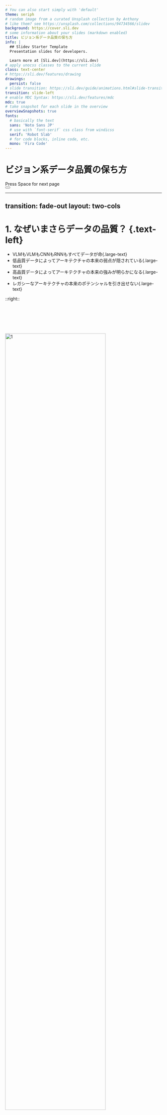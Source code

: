 ```yaml
---
# You can also start simply with 'default'
theme: seriph
# random image from a curated Unsplash collection by Anthony
# like them? see https://unsplash.com/collections/94734566/slidev
background: https://cover.sli.dev
# some information about your slides (markdown enabled)
title: ビジョン系データ品質の保ち方
info: |
  ## Slidev Starter Template
  Presentation slides for developers.

  Learn more at [Sli.dev](https://sli.dev)
# apply unocss classes to the current slide
class: text-center
# https://sli.dev/features/drawing
drawings:
  persist: false
# slide transition: https://sli.dev/guide/animations.html#slide-transitions
transition: slide-left
# enable MDC Syntax: https://sli.dev/features/mdc
mdc: true
# take snapshot for each slide in the overview
overviewSnapshots: true
fonts:
  # basically the text
  sans: 'Noto Sans JP'
  # use with `font-serif` css class from windicss
  serif: 'Robot Slab'
  # for code blocks, inline code, etc.
  mono: 'Fira Code'
---
```


# ビジョン系データ品質の保ち方

<div class="pt-12">
  <span @click="$slidev.nav.next" class="px-2 py-1 rounded cursor-pointer" hover="bg-white bg-opacity-10">
    Press Space for next page <carbon:arrow-right class="inline"/>
  </span>
</div>

<div class="abs-br m-6 flex gap-2">
  <button @click="$slidev.nav.openInEditor()" title="Open in Editor" class="text-xl slidev-icon-btn opacity-50 !border-none !hover:text-white">
    <carbon:edit />
  </button>
  <a href="https://github.com/slidevjs/slidev" target="_blank" alt="GitHub" title="Open in GitHub"
    class="text-xl slidev-icon-btn opacity-50 !border-none !hover:text-white">
    <carbon-logo-github />
  </a>
</div>

---
transition: fade-out
layout: two-cols
---

# 1. なぜいまさらデータの品質？ {.text-left}

<style>
.large-text {
  font-size: 1.3em;
}
</style>

- VLMもVLMもCNNもRNNもすべてデータが命{.large-text}
- 低品質データによってアーキテクチャの本来の弱点が隠されている{.large-text}
- 高品質データによってアーキテクチャの本来の強みが明らかになる{.large-text}
- レガシーなアーキテクチャの本来のポテンシャルを引き出せない{.large-text}

::right::

#
# &nbsp;
##
![1](/0002_image.png)

---
transition: fade-out
layout: default
class: flex-row
---

# Public Dataset の品質

<style>
.flex-row {
  display: flex;
  flex-direction: row;
  justify-content: space-around;
  align-items: center;
  gap: 20px;
}

.flex-row img {
  max-width: 65%;
  height: auto;
}
</style>

##
![1](/0004_000000000692.jpg)
![2](/0005_000000000692.jpg)

---
transition: fade-out
layout: default
class: flex-row
---

# Public Dataset の品質

<style>
.flex-row {
  display: flex;
  flex-direction: row;
  justify-content: space-around;
  align-items: center;
  gap: 20px;
}

.flex-row img {
  max-width: 70%;
  height: auto;
}
</style>

##
![3](/0006_000000000544.jpg)
![4](/0007_000000000544.jpg)

---
transition: fade-out
layout: two-cols
---

# 低品質 vs 高品質

<style>
.large-text {
  font-size: 1.1em;
}
</style>

##
画質の比較ではない{.large-text}
![5](/0008_000000000692.jpg)

::right::

&nbsp;{.large-text}
##
![6](/0009_image.png)

---
transition: fade-out
layout: two-cols
---

# 低品質 vs 高品質

<style>
.large-text {
  font-size: 1.1em;
}
</style>

##
画質の比較ではない{.large-text}
![7](/0010_000000000544.jpg)

::right::

&nbsp;{.large-text}
##
![8](/0011_image.jpg)

---
transition: fade-out
---

# 2. 品質を高めるためのポイント

<style>
.large-text {
  font-size: 1.1em;
}
</style>

- 物体検出をベースに{.large-text}
  - 画像の量はそれほど重要ではなくラベルの量が重要（数十万枚も必要ない）{.large-text}
  - バリエーション（対象とカメラの角度、ノイズ、対象のサイズ、故意のアスペクト比破壊）の量が重要{.large-text}
  - １画像内に対象が存在する場合はどんなに小さなオブジェクトでもひとつ残らずポジティブサンプルとしてマークする{.large-text}
  - 不必要なマージンをとらない{.large-text}
  - 対象の境界を侵害しない{.large-text}
  - ナニを・ドコを学ばせるかの基準を明確にする{.large-text}
  - クラスの階層構造定義{.large-text}

---
transition: fade-out
layout: two-cols
---

# 画像の量はそれほど重要ではなくラベルの量が重要（数十万枚も必要ない）

<style>
.large-text {
  font-size: 1.2em;
}
</style>

##
- 合計 : 12,114 枚{.large-text}
  - MS-COCO: 4,533 枚
  - 自撮り: 3,230 枚
  - フォトメトリックノイズ付加: 4,351 枚

::right::

# &nbsp;
##
![9](/0012_image.png)

---
transition: fade-out
layout: default
---

# バリエーション（対象とカメラの角度、ノイズ、対象のサイズ、故意のアスペクト比破壊）の量が重要

<style>
img {
  width: 90%;
}
</style>

<div class="content">
  <div class="row">
    <div class="ml-auto">
      <ul>
        <img src="/0013_upper.png" />
      </ul>
      <ul>
        <img src="/0014_brightness.png" />
      </ul>
    </div>
    <div class="ml-0">
      <ul>
        <img src="/0015_aspectratio.png" />
      </ul>
      <ul>
        <img src="/0016_blur.png" />
      </ul>
    </div>
  </div>
</div>

---
transition: fade-out
---

# 画像内に対象が存在する場合はどんなに小さなオブジェクトでもひとつ残らずポジティブサンプルとしてマークする

<style>
img {
  width: 50%;
}
</style>

##
![17](/0017_small.png){.m-auto}

---
transition: fade-out
---

# 不必要なマージンをとらない {.text-left}
# 対象の境界を侵害しない {.text-left}

<style>
img {
  width: 80%;
}
</style>

<div class="content">
  <div class="row">
    <div class="ml-auto">
      <ul>
        <img src="/0018_normal.png" />
      </ul>
    </div>
    <div class="ml-0">
      <ul>
        <img src="/0019_up.png" />
      </ul>
    </div>
  </div>
</div>

---
transition: fade-out
---

# ナニを・ドコを学ばせるかの基準を明確にする {.text-left}

<style>
.large-text {
  font-size: 1.5em;
  line-height: 1;
}
</style>

##
クマーにはアノテーションをしていない。これはモデルの出力結果。{.large-text}

![20](/0020_kuma.jpg){.m-auto}

---
transition: fade-out
layout: two-cols
---

# ナニを・ドコを学ばせるかの基準を明確にする {.text-left}

<style>
.large-text {
  font-size: 1.5em;
  line-height: 1.0;
}
</style>

##
<div>
  <Markdown>

  - 見えない部分を推定する・推定しない{.large-text}
    - 見えない部分を推定するなら全部アノテーションする
    - 見えない部分を推定しないなら一切無駄なアノテーションをしない
  - 中途半端に手を抜かない{.large-text}

  </Markdown>
</div>

::right::

# &nbsp;
# &nbsp;
##
![26](/0113_doko.png){.m-auto}

---
transition: fade-out
---

# クラスの階層構造定義 {.text-left}

<style>
.large-text {
  font-size: 1.5em;
  line-height: 1;
}
img {
  width: 85%;
}
</style>

##
コンテキストを階層構造で学ばせる。（特徴の共有）{.large-text}

![24](/0024_class_hierarchy.png){.m-auto}

---
transition: fade-out
layout: two-cols
---

# クラスの階層構造定義 {.text-left}

<style>
.large-text {
  font-size: 1.5em;
  line-height: 1.2;
}
</style>

##
<div class="ml-50">
  <Markdown>

  - 全身{.large-text}
  - 性別{.large-text}
  - 大人・子供{.large-text}
  - 頭部{.large-text}
  - 正面向き{.large-text}
  - 顔{.large-text}
  - 目{.large-text}
  - 鼻{.large-text}
  - 耳{.large-text}
  - 口{.large-text}
  - 手{.large-text}
  - 右手・左手{.large-text}
  - 足{.large-text}

  </Markdown>
</div>

::right::

# &nbsp;
##

<div class="grid place-items-start mx-auto" style="width: 175%; max-width: 750px; aspect-ratio: 16 / 9; position: relative;">
  <img
    src="/0026_person.png"
    alt="背景画像"
    class="absolute inset-0 h-full object-contain block ml-0"
  />
  <img
    v-click
    v-motion
    :initial="{ x: 800, y: -100, scale: 1.0, rotate: -50 }"
    :enter="{ x: 0, y: 0, scale: 1.0, rotate: 0 }"
    src="/0100_body.png"
    alt="前面画像"
    class="absolute inset-0 h-full object-contain"
  />
  <img
    v-click
    v-motion
    :initial="{ x: 800, y: -100, scale: 1.0, rotate: -50 }"
    :enter="{ x: 0, y: 0, scale: 1.0, rotate: 0 }"
    src="/0101_gender.png"
    alt="前面画像"
    class="absolute inset-0 h-full object-contain"
  />
  <img
    v-click
    v-motion
    :initial="{ x: 800, y: -100, scale: 1.0, rotate: -50 }"
    :enter="{ x: 0, y: 0, scale: 1.0, rotate: 0 }"
    src="/0102_generation.png"
    alt="前面画像"
    class="absolute inset-0 h-full object-contain"
  />
  <img
    v-click
    v-motion
    :initial="{ x: 800, y: -100, scale: 1.0, rotate: -50 }"
    :enter="{ x: 0, y: 0, scale: 1.0, rotate: 0 }"
    src="/0103_head.png"
    alt="前面画像"
    class="absolute inset-0 h-full object-contain"
  />
  <img
    v-click
    v-motion
    :initial="{ x: 800, y: -100, scale: 1.0, rotate: -50 }"
    :enter="{ x: 0, y: 0, scale: 1.0, rotate: 0 }"
    src="/0104_front.png"
    alt="前面画像"
    class="absolute inset-0 h-full object-contain"
  />
  <img
    v-click
    v-motion
    :initial="{ x: 800, y: -100, scale: 1.0, rotate: -50 }"
    :enter="{ x: 0, y: 0, scale: 1.0, rotate: 0 }"
    src="/0105_face.png"
    alt="前面画像"
    class="absolute inset-0 h-full object-contain"
  />
  <img
    v-click
    v-motion
    :initial="{ x: 800, y: -100, scale: 1.0, rotate: -50 }"
    :enter="{ x: 0, y: 0, scale: 1.0, rotate: 0 }"
    src="/0109_eye.png"
    alt="前面画像"
    class="absolute inset-0 h-full object-contain"
  />
  <img
    v-click
    v-motion
    :initial="{ x: 800, y: -100, scale: 1.0, rotate: -50 }"
    :enter="{ x: 0, y: 0, scale: 1.0, rotate: 0 }"
    src="/0110_nose.png"
    alt="前面画像"
    class="absolute inset-0 h-full object-contain"
  />
  <img
    v-click
    v-motion
    :initial="{ x: 800, y: -100, scale: 1.0, rotate: -50 }"
    :enter="{ x: 0, y: 0, scale: 1.0, rotate: 0 }"
    src="/0111_ear.png"
    alt="前面画像"
    class="absolute inset-0 h-full object-contain"
  />
  <img
    v-click
    v-motion
    :initial="{ x: 800, y: -100, scale: 1.0, rotate: -50 }"
    :enter="{ x: 0, y: 0, scale: 1.0, rotate: 0 }"
    src="/0112_mouth.png"
    alt="前面画像"
    class="absolute inset-0 h-full object-contain"
  />
  <img
    v-click
    v-motion
    :initial="{ x: 800, y: -100, scale: 1.0, rotate: -50 }"
    :enter="{ x: 0, y: 0, scale: 1.0, rotate: 0 }"
    src="/0106_hand.png"
    alt="前面画像"
    class="absolute inset-0 h-full object-contain"
  />
  <img
    v-click
    v-motion
    :initial="{ x: 800, y: -100, scale: 1.0, rotate: -50 }"
    :enter="{ x: 0, y: 0, scale: 1.0, rotate: 0 }"
    src="/0107_right-left.png"
    alt="前面画像"
    class="absolute inset-0 h-full object-contain"
  />
  <img
    v-click
    v-motion
    :initial="{ x: 800, y: -100, scale: 1.0, rotate: -50 }"
    :enter="{ x: 0, y: 0, scale: 1.0, rotate: 0 }"
    src="/0108_foot.png"
    alt="前面画像"
    class="absolute inset-0 h-full object-contain"
  />
  <img
    v-click
    v-motion
    :initial="{ x: 800, y: -100, scale: 1.0, rotate: -50 }"
    :enter="{ x: 0, y: 0, scale: 1.0, rotate: 0 }"
    src="/0114_fullpose.png"
    alt="背景画像"
    class="absolute inset-0 h-full object-contain block ml-50"
  />
</div>


<script setup lang="ts">
const final = {
  x: 0,
  y: 0,
  rotate: 0,
  scale: 1,
  transition: {
    type: 'spring',
    damping: 10,
    stiffness: 20,
    mass: 2
  }
}
</script>

---
transition: fade-out
---

# 3. 実際のアノテーションサンプル

<style>
.large-text {
  font-size: 1.5em;
  line-height: 1;
}
</style>

##
480x360 の画像に対して 2,611 個 のラベルを付与する様子を57秒の動画に凝縮。{.large-text}

<style type="text/css" id="custom-css">
video {
  width: 100%; /* 動画をレスポンシブ化 */
  max-width: 500px; /* 動画の最大幅 */
  margin:0 auto;
}
</style>

<video controls>
  <source src="/0001_annotation.mp4" type="video/mp4">
</video>

---
transition: fade-out
---

# 4. 効果測定

<style>
img {
  width: 90%;
}
</style>

##
![21](/0021_full.jpg){.m-auto}

---
transition: fade-out
---

# 4. 効果測定

<style>
img {
  width: 90%;
}
</style>

##
![22](/0022_head.jpg){.m-auto}

---
transition: fade-out
---

# 4. 効果測定

<style>
img {
  width: 80%;
}
</style>

##
![23](/0023_mAP.png){.m-auto}

---
transition: fade-out
---

# 5. まとめ

<style>
.large-text {
  font-size: 2em;
}
.red-text {
  color: red;
}
</style>

- アーキテクチャ重要{.large-text}
- パイプライン重要{.large-text}
- 品質の良いデータはもっと重要{.large-text .red-text}
- レガシーなアーキテクチャ単体でもかなり戦える{.large-text}
